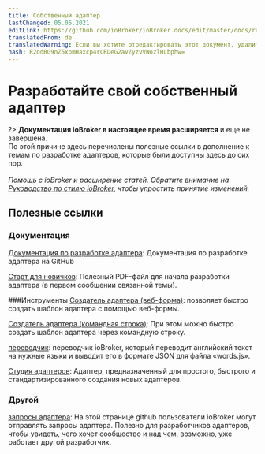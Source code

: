 ```yaml
---
title: Собственный адаптер
lastChanged: 05.05.2021
editLink: https://github.com/ioBroker/ioBroker.docs/edit/master/docs/ru/dev/adapterdev.md
translatedFrom: de
translatedWarning: Если вы хотите отредактировать этот документ, удалите поле «translationFrom», в противном случае этот документ будет снова автоматически переведен
hash: R2odBG9nZ5xpmHaxcp4rCRDeG2avZyzvVWozlHLbphw=
---
```

# Разработайте свой собственный адаптер
?> **Документация ioBroker в настоящее время расширяется** и еще не завершена.<br> По этой причине здесь перечислены полезные ссылки в дополнение к темам по разработке адаптеров, которые были доступны здесь до сих пор.<br><br> *Помощь с ioBroker и расширение статей.* *Обратите внимание на [Руководство по стилю ioBroker](https://www.iobroker.net/#de/documentation/community/styleguidedoc.md), чтобы упростить принятие изменений.*

## Полезные ссылки
### Документация
[Документация по разработке адаптера](https://github.com/ioBroker/ioBroker.docs/blob/master/docs/en/dev/adapterdev.md): Документация по разработке адаптера на GitHub

[Старт для новичков](https://forum.iobroker.net/topic/12663/adapter-entwicklung-kick-start-f%C3%BCr-neulinge): Полезный PDF-файл для начала разработки адаптера (в первом сообщении связанной темы).

###Инструменты
[Создатель адаптера (веб-форма)](https://adapter-creator.iobroker.in/): позволяет быстро создать шаблон адаптера с помощью веб-формы.

[Создатель адаптера (командная строка)](https://forum.iobroker.net/topic/17200/aufruf-iobroker-adapter-creator-testen): При этом можно быстро создать шаблон адаптера через командную строку.

[переводчик](https://translator.iobroker.in/): переводчик ioBroker, который переводит английский текст на нужные языки и выводит его в формате JSON для файла «words.js».

[Студия адаптеров](https://github.com/Jey-Cee/ioBroker.adapter-studio): Адаптер, предназначенный для простого, быстрого и стандартизированного создания новых адаптеров.

### Другой
[запросы адаптера](https://github.com/ioBroker/AdapterRequests/issues?page=1&q=is%3Aissue+is%3Aopen): На этой странице github пользователи ioBroker могут отправлять запросы адаптера. Полезно для разработчиков адаптеров, чтобы увидеть, чего хочет сообщество и над чем, возможно, уже работает другой разработчик.